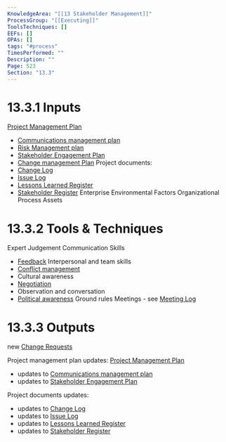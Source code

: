 ```yaml
---
KnowledgeArea: "[[13 Stakeholder Management]]"
ProcessGroup: "[[Executing]]"
ToolsTechniques: []
EEFs: []
OPAs: []
tags: "#process"
TimesPerformed: ""
Description: ""
Page: 523
Section: "13.3"
---
```

# 13.3.1 Inputs
[Project Management Plan](Project%20Management%20Plan.md)
* [Communications management plan](Communications%20management%20plan.md)
* [Risk Management plan](Risk%20Management%20plan.md)
* [Stakeholder Engagement Plan](Stakeholder%20Engagement%20Plan.md)
* [Change management Plan](Change%20management%20Plan.md)
Project documents:
* [Change Log](Change%20Log.md)
* [Issue Log](Issue%20Log.md)
* [Lessons Learned Register](Lessons%20Learned%20Register.md)
* [Stakeholder Register](Stakeholder%20Register.md)
Enterprise Environmental Factors
Organizational Process Assets
# 13.3.2 Tools & Techniques
Expert Judgement
Communication Skills
* [Feedback](Feedback.md)
Interpersonal and team skills
* [Conflict management](Conflict%20management.md)
* Cultural awareness
* [Negotiation](Negotiation.md)
* Observation and conversation
* [Political awareness](Political%20awareness.md)
Ground rules
Meetings - see [Meeting Log](Meeting%20Log.md)

# 13.3.3 Outputs
new [Change Requests](Change%20Requests.md)

Project management plan updates: [Project Management Plan](Project%20Management%20Plan.md)
* updates to [Communications management plan](Communications%20management%20plan.md)
* updates to [Stakeholder Engagement Plan](Stakeholder%20Engagement%20Plan.md)

Project documents updates:
* updates to [Change Log](Change%20Log.md)
* updates to [Issue Log](Issue%20Log.md)
* updates to [Lessons Learned Register](Lessons%20Learned%20Register.md)
* updates to [Stakeholder Register](Stakeholder%20Register.md)


